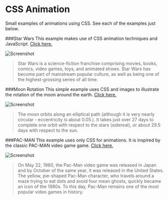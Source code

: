 # CSS Animation

Small examples of animations using CSS. See each of the examples just below.

###Star Wars
This example makes use of CSS animation techniques and JavaScript. [Click here.](https://santanamic.github.io/css-animation/star-wars/ "Star Wars CSS")

![Screenshot](https://santanamic.github.io/css-animation/star-wars/assets/img/screenshot.jpg)

> Star Wars is a science-fiction franchise comprising movies, books, comics, video games, toys, and animated shows. Star Wars has become part of mainstream popular culture, as well as being one of the highest-grossing series of all time.


###Moon Rotation
This simple example uses CSS and images to illustrate the rotation of the moon around the earth. [Click here.](https://santanamic.github.io/css-animation/space-transitions/ "Moon around the earth")

![Screenshot](https://santanamic.github.io/css-animation/space-transitions/assets/img/screenshot.jpg)

> The moon orbits along an elliptical path (although it is very nearly circular - eccentricity is about 0.05.). It takes just over 27 days to complete one orbit with respect to the stars (sidereal), or about 29.5 days with respect to the sun.


###PAC-MAN
This example uses only CSS for animations. It is inspired by the classic PAC-MAN video game game. [Click here.](https://santanamic.github.io/css-animation/pacman-animation/ "PAC-MAN CSS")

![Screenshot](https://santanamic.github.io/css-animation/pacman-animation/assets/img/screenshot.jpg)

> On May 22, 1980, the Pac-Man video game was released in Japan and by October of the same year, it was released in the United States. The yellow, pie-shaped Pac-Man character, who travels around a maze trying to eat dots and avoid four mean ghosts, quickly became an icon of the 1980s. To this day, Pac-Man remains one of the most popular video games in history.